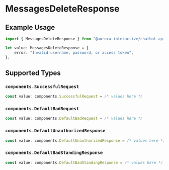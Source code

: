 # MessagesDeleteResponse

## Example Usage

```typescript
import { MessagesDeleteResponse } from "@aurora-interactive/chatbot-api-sdk/models/operations";

let value: MessagesDeleteResponse = {
    error: "Invalid username, password, or access token",
};
```

## Supported Types

### `components.SuccessfulRequest`

```typescript
const value: components.SuccessfulRequest = /* values here */
```

### `components.DefaultBadRequest`

```typescript
const value: components.DefaultBadRequest = /* values here */
```

### `components.DefaultUnauthorizedResponse`

```typescript
const value: components.DefaultUnauthorizedResponse = /* values here */
```

### `components.DefaultBadStandingResponse`

```typescript
const value: components.DefaultBadStandingResponse = /* values here */
```

